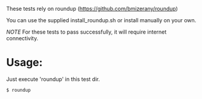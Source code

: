 These tests rely on roundup (https://github.com/bmizerany/roundup)

You can use the supplied install_roundup.sh or install manually on your own.

*NOTE* For these tests to pass successfully, it will require internet connectivity.

# Usage:

Just execute 'roundup' in this test dir.

	$ roundup

